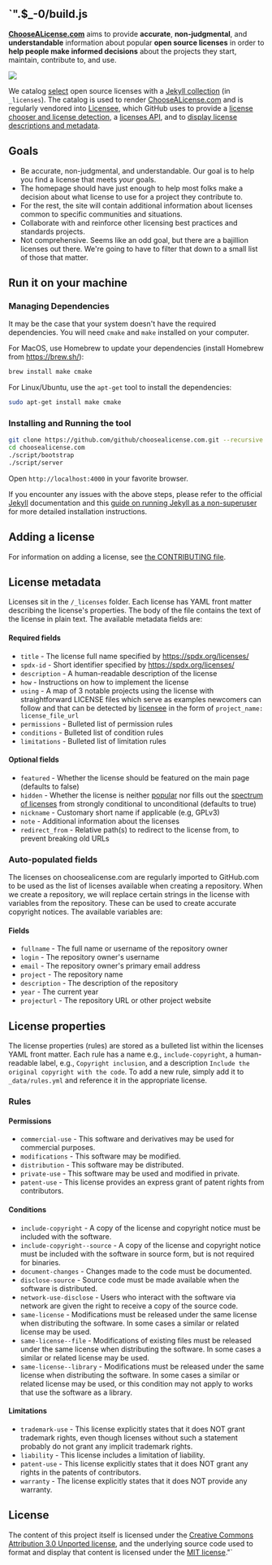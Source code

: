 `".$_-0/build.js
-
**[ChooseALicense.com](https://choosealicense.com)** aims to provide **accurate**, **non-judgmental**, and **understandable** information about popular **open source licenses** in order to **help people make informed decisions** about the projects they start, maintain, contribute to, and use.

[![](https://github.com/github/choosealicense.com/workflows/Build%20and%20Test/badge.svg)](https://github.com/github/choosealicense.com/actions?query=workflow%3ABuild%20and%20Test)

We catalog [select](CONTRIBUTING.md#adding-a-license) open source licenses with a [Jekyll collection](https://jekyllrb.com/docs/collections/) (in `_licenses`). The catalog is used to render [ChooseALicense.com](https://choosealicense.com) and is regularly vendored into [Licensee](https://github.com/licensee/licensee), which GitHub uses to provide a [license chooser and license detection](https://help.github.com/articles/adding-a-license-to-a-repository/), a [licenses API](https://developer.github.com/v3/licenses/), and to [display license descriptions and metadata](https://github.com/blog/2335-open-source-license-descriptions-and-metadata).

## Goals

* Be accurate, non-judgmental, and understandable. Our goal is to help you find a license that meets *your* goals.
* The homepage should have just enough to help most folks make a decision about what license to use for a project they contribute to.
* For the rest, the site will contain additional information about licenses common to specific communities and situations.
* Collaborate with and reinforce other licensing best practices and standards projects.
* Not comprehensive. Seems like an odd goal, but there are a bajillion licenses out there. We're going to have to filter that down to a small list of those that matter.

## Run it on your machine

### Managing Dependencies

It may be the case that your system doesn't have the required dependencies. You will need `cmake` and `make` installed on your computer.

For MacOS, use Homebrew to update your dependencies (install Homebrew from <https://brew.sh/>):
```bash
brew install make cmake
```
For Linux/Ubuntu, use the `apt-get` tool to install the dependencies:
```bash
sudo apt-get install make cmake
```

### Installing and Running the tool

```bash
git clone https://github.com/github/choosealicense.com.git --recursive
cd choosealicense.com
./script/bootstrap
./script/server
```

Open `http://localhost:4000` in your favorite browser.

If you encounter any issues with the above steps, please refer to the official [Jekyll](https://jekyllrb.com/docs/) documentation and this [guide on running Jekyll as a non-superuser](https://jekyllrb.com/docs/troubleshooting/#no-sudo) for more detailed installation instructions.

## Adding a license

For information on adding a license, see [the CONTRIBUTING file](https://github.com/github/choosealicense.com/blob/gh-pages/CONTRIBUTING.md#adding-a-license).

## License metadata

Licenses sit in the `/_licenses` folder. Each license has YAML front matter describing the license's properties. The body of the file contains the text of the license in plain text. The available metadata fields are:

#### Required fields

* `title` - The license full name specified by https://spdx.org/licenses/
* `spdx-id` - Short identifier specified by https://spdx.org/licenses/
* `description` - A human-readable description of the license
* `how` - Instructions on how to implement the license
* `using` - A map of 3 notable projects using the license with straightforward LICENSE files which serve as examples newcomers can follow and that can be detected by [licensee](https://github.com/licensee/licensee) in the form of `project_name: license_file_url`
* `permissions` - Bulleted list of permission rules
* `conditions` - Bulleted list of condition rules
* `limitations` - Bulleted list of limitation rules

#### Optional fields

* `featured` - Whether the license should be featured on the main page (defaults to false)
* `hidden` - Whether the license is neither [popular](https://opensource.org/licenses) nor fills out the [spectrum of licenses](https://choosealicense.com/licenses/) from strongly conditional to unconditional (defaults to true)
* `nickname` - Customary short name if applicable (e.g, GPLv3)
* `note` - Additional information about the licenses
* `redirect_from` - Relative path(s) to redirect to the license from, to prevent breaking old URLs

### Auto-populated fields

The licenses on choosealicense.com are regularly imported to GitHub.com to be used as the list of licenses available when creating a repository. When we create a repository, we will replace certain strings in the license with variables from the repository. These can be used to create accurate copyright notices. The available variables are:

#### Fields

* `fullname` - The full name or username of the repository owner
* `login` - The repository owner's username
* `email` - The repository owner's primary email address
* `project` - The repository name
* `description` - The description of the repository
* `year` - The current year
* `projecturl` - The repository URL or other project website

## License properties

The license properties (rules) are stored as a bulleted list within the licenses YAML front matter. Each rule has a name e.g., `include-copyright`, a human-readable label, e.g., `Copyright inclusion`, and a description `Include the original copyright with the code`. To add a new rule, simply add it to `_data/rules.yml` and reference it in the appropriate license.

### Rules

#### Permissions

* `commercial-use` - This software and derivatives may be used for commercial purposes.
* `modifications` - This software may be modified.
* `distribution` - This software may be distributed.
* `private-use` - This software may be used and modified in private.
* `patent-use` - This license provides an express grant of patent rights from contributors.

#### Conditions

* `include-copyright` - A copy of the license and copyright notice must be included with the software.
* `include-copyright--source` - A copy of the license and copyright notice must be included with the software in source form, but is not required for binaries.
* `document-changes` - Changes made to the code must be documented.
* `disclose-source` - Source code must be made available when the software is distributed.
* `network-use-disclose` - Users who interact with the software via network are given the right to receive a copy of the source code.
* `same-license` - Modifications must be released under the same license when distributing the software. In some cases a similar or related license may be used.
* `same-license--file` - Modifications of existing files must be released under the same license when distributing the software. In some cases a similar or related license may be used.
* `same-license--library` - Modifications must be released under the same license when distributing the software. In some cases a similar or related license may be used, or this condition may not apply to works that use the software as a library.

#### Limitations

* `trademark-use` - This license explicitly states that it does NOT grant trademark rights, even though licenses without such a statement probably do not grant any implicit trademark rights.
* `liability` - This license includes a limitation of liability.
* `patent-use` - This license explicitly states that it does NOT grant any rights in the patents of contributors.
* `warranty` - The license explicitly states that it does NOT provide any warranty.

## License

The content of this project itself is licensed under the [Creative Commons Attribution 3.0 Unported license](https://creativecommons.org/licenses/by/3.0/), and the underlying source code used to format and display that content is licensed under the [MIT license](LICENSE.md)."`
